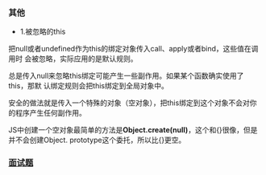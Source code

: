 ### 其他
* 1.被忽略的this

把null或者undefined作为this的绑定对象传入call、apply或者bind，这些值在调用时
会被忽略，实际应用的是默认规则。

总是传入null来忽略this绑定可能产生一些副作用。如果某个函数确实使用了this，那默
认绑定规则会把this绑定到全局对象中。

安全的做法就是传入一个特殊的对象（空对象），把this绑定到这个对象不会对你的程序产生任何副作用。

JS中创建一个空对象最简单的方法是**Object.create(null)**，这个和{}很像，但是并不会创建Object.
prototype这个委托，所以比{}更空。


### [面试题](../../js/handwritten/this/this.js)
